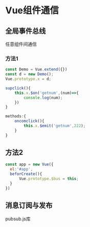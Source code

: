 # Vue组件通信

## 全局事件总线

任意组件间通信

### 方法1

~~~ js
const Demo = Vue.extend({})
const d = new Demo();
Vue.prototype.x = d;
~~~

~~~ js
supclick(){
    this.x.$on('getnum',(num)=>{
        console.log(num);
	})
}
~~~

~~~ js
methods:{
	oncomclick(){
		this.x.$emit('getnum',222);
	}
}
~~~



## 方法2

~~~ js
const app = new Vue({
  el:'#app',
  beforCreate(){
	  Vue.prototype.$bus = this;
  }
})
~~~

## 消息订阅与发布

pubsub.js库



